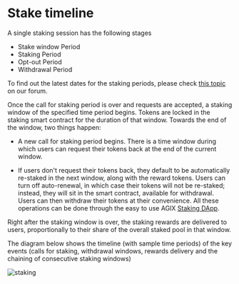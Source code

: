 # Stake timeline
A single staking session has the following stages

* Stake window Period
* Staking Period
* Opt-out Period
* Withdrawal Period

To find out the latest dates for the staking periods, please check <a href="https://community.singularitynet.io/t/staking-dates-9-march-2021-16-may-2021/3592">this topic</a> on our forum. 

Once the call for staking period is over and requests are accepted, a staking window of the specified time period begins. Tokens are locked in the staking smart contract for the duration of that window.  Towards the end of the window, two things happen:

* A new call for staking period begins. There is a time window during which users can request their tokens back at the end of the current window. 

* If users don't request their tokens back, they default to be automatically re-staked in the next window, along with the reward tokens. Users can turn off auto-renewal, in which case their tokens will not be re-staked; instead, they will sit in the smart contract, available for withdrawal. Users can then withdraw their tokens at their convenience. All these operations can be done through the easy to use AGIX <a href="https://staking.singularitynet.io" target="_blank">Staking DApp</a>.

Right after the staking window is over, the staking rewards are delivered to users, proportionally to their share of the overall staked pool in that window. 

The diagram below shows the timeline (with sample time periods) of the key events (calls for staking, withdrawal windows, rewards delivery and the chaining of consecutive staking windows)

![staking](/assets/images/products/Staking/staking_sequence.jpg)

